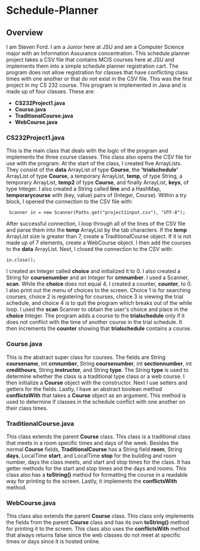 # Schedule-Planner
## Overview
I am Steven Ford. I am a Junior here at JSU and am a Computer Science major with an Information Assurance concentration. This schedule planner project takes a CSV file that contains MCIS courses here at JSU and implements them into a simple schedule planner registration cart. The program does not allow registration for classes that have conflicting class times with one another or that do not exist in the CSV file. This was the first project in my CS 232 course. This program is implemented in Java and is made up of four classes. These are: 

- **CS232Project1.java**
- **Course.java**
- **TraditionalCourse.java**
- **WebCourse.java**

### CS232Project1.java
This is the main class that deals with the logic of the program and implements the three course classes. This class also opens the CSV file for use with the program. At the start of the class, I created five ArrayLists. They consist of the **data** ArrayList of type **Course**, the **'trialschedule'** ArrayList of type **Course**, a temporary ArrayList, **temp**, of type String, a temporary ArrayList, **temp2** of type **Course**, and finally ArrayList, **keys**, of type Integer. I also created a String called **line** and a HashMap, **temporarycourse** with (key, value) pairs of (Integer, Course). Within a try block, I opened the connection to the CSV file with:

```
 Scanner in = new Scanner(Paths.get("project1input.csv"), "UTF-8");
```
After successful connection, I loop through all of the lines of the CSV file and parse them into the **temp** ArrayList by the tab characters. If the **temp** ArrayList size is greater than 7, create a TraditionalCourse object. If it is not made up of 7 elements, create a WebCourse object. I then add the courses to the **data** ArrayList. Next, I closed the connection to the CSV with:

```
in.close();
```
I created an Integer called **choice** and initialized it to 0. I also created a String for **coursenumber** and an Integer for **crnnumber**. I used a Scanner, **scan**. While the **choice** does not equal 4, I created a counter, **counter**, to 0. I also print out the menu of choices to the screen. Choice 1 is for searching courses, choice 2 is registering for courses, choice 3 is viewing the trial schedule, and choice 4 is to quit the program which breaks out of the while loop. I used the **scan** Scanner to obtain the user's choice and place in the **choice** Integer. The program adds a course to the **trialschedule** only if it does not conflict with the time of another course in the trial schedule. It then increments the **counter** showing that **trialschedule** contains a course.

### Course.java
This is the abstract super class for courses. The fields are String **coursename**, int **crnnumber**, String **coursenumber**, int **sectionnumber**, int **credithours**, String **instructor**, and String **type**. The String **type** is used to determine whether the class is a traditional type class or a web course. I then initialize a **Course** object with the constructor. Next I use setters and getters for the fields. Lastly, I have an abstract boolean method **conflictsWith** that takes a **Course** object as an argument. This method is used to determine if classes in the schedule conflict with one another on their class times.

### TraditionalCourse.java
This class extends the parent **Course** class. This class is a traditional class that meets in a room specific times and days of the week. Besides the normal **Course** fields, **TraditionalCourse** has a String field **room**, String **days**, LocalTime **start**, and LocalTime **stop** for the building and room number, days the class meets, and start and stop times for the class. It has getter methods for the start and stop times and the days and rooms. This class also has a **toString()** method for formatting the course in a readable way for printing to the screen. Lastly, it implements the **conflictsWith** method.

### WebCourse.java
This class also extends the parent **Course** class. This class only implements the fields from the parent **Course** class and has its own **toString()** method for printing it to the screen. This class also uses the **conflictsWith** method that always returns false since the web classes do not meet at specific times or days since it is hosted online.

            
